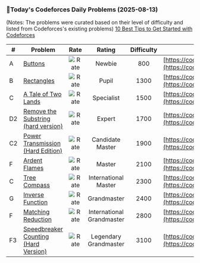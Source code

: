 ### 🌟Today's Codeforces Daily Problems (2025-08-13)
(Notes: The problems were curated based on their level of difficulty and listed from Codeforces's existing problems)
[10 Best Tips to Get Started with Codeforces](https://github.com/ika9810/Codeforces-Daily-Problems/blob/main/10%20Best%20Tips%20to%20Get%20Started%20with%20Codeforces.md)

| # | Problem | Rate| Rating | Difficulty | Contest |
|---| ----- | :--------: | :----------: | :----------: | ---------- |
|A|[Buttons](https://codeforces.com/contest/1858/problem/A)|![Rate](https://img.shields.io/badge/Newbie-800-lightgrey)|Newbie|800|[https://codeforces.com/contest/1858](https://codeforces.com/contest/1858)|
|B|[Rectangles](https://codeforces.com/contest/844/problem/B)|![Rate](https://img.shields.io/badge/Pupil-1300-brightgreen)|Pupil|1300|[https://codeforces.com/contest/844](https://codeforces.com/contest/844)|
|C|[A Tale of Two Lands](https://codeforces.com/contest/1166/problem/C)|![Rate](https://img.shields.io/badge/Specialist-1500-9cf)|Specialist|1500|[https://codeforces.com/contest/1166](https://codeforces.com/contest/1166)|
|D2|[Remove the Substring (hard version)](https://codeforces.com/contest/1203/problem/D2)|![Rate](https://img.shields.io/badge/Expert-1700-blue)|Expert|1700|[https://codeforces.com/contest/1203](https://codeforces.com/contest/1203)|
|C2|[Power Transmission (Hard Edition)](https://codeforces.com/contest/1163/problem/C2)|![Rate](https://img.shields.io/badge/Candidate%20Master-1900-blueviolet)|Candidate Master|1900|[https://codeforces.com/contest/1163](https://codeforces.com/contest/1163)|
|F|[Ardent Flames](https://codeforces.com/contest/2037/problem/F)|![Rate](https://img.shields.io/badge/Master-2100-orange)|Master|2100|[https://codeforces.com/contest/2037](https://codeforces.com/contest/2037)|
|C|[Tree Compass](https://codeforces.com/contest/1943/problem/C)|![Rate](https://img.shields.io/badge/International%20Master-2300-orange)|International Master|2300|[https://codeforces.com/contest/1943](https://codeforces.com/contest/1943)|
|G|[Inverse Function](https://codeforces.com/contest/39/problem/G)|![Rate](https://img.shields.io/badge/Grandmaster-2400-red)|Grandmaster|2400|[https://codeforces.com/contest/39](https://codeforces.com/contest/39)|
|F|[Matching Reduction](https://codeforces.com/contest/1721/problem/F)|![Rate](https://img.shields.io/badge/International%20Grandmaster-2800-red)|International Grandmaster|2800|[https://codeforces.com/contest/1721](https://codeforces.com/contest/1721)|
|F3|[Speedbreaker Counting (Hard Version)](https://codeforces.com/contest/2018/problem/F3)|![Rate](https://img.shields.io/badge/Legendary%20Grandmaster-3100-red)|Legendary Grandmaster|3100|[https://codeforces.com/contest/2018](https://codeforces.com/contest/2018)|
